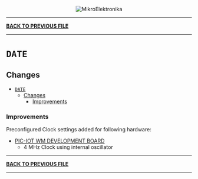 
<p align="center">
  <img src="http://www.mikroe.com/img/designs/beta/logo_small.png?raw=true" alt="MikroElektronika"/>
</p>

---

**[BACK TO PREVIOUS FILE](../changelog.md)**

---

# `DATE`

## Changes

- [`DATE`](#date)
  - [Changes](#changes)
    + [Improvements](#improvements)

### Improvements

Preconfigured Clock settings added for following hardware:

+ [PIC-IOT WM DEVELOPMENT BOARD](https://www.microchip.com/en-us/development-tool/PIC-IOT-WMX)
  + 4 MHz Clock using internal oscillator

---

**[BACK TO PREVIOUS FILE](../changelog.md)**

---

